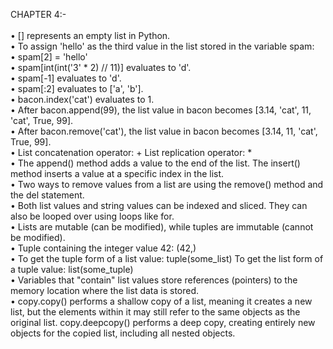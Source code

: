 CHAPTER 4:- <br />
<br />
•	[] represents an empty list in Python. <br />
•	To assign 'hello' as the third value in the list stored in the variable spam: <br />
•	spam[2] = 'hello' <br />
•	spam[int(int('3' * 2) // 11)] evaluates to 'd'. <br />
•	spam[-1] evaluates to 'd'. <br />
•	spam[:2] evaluates to ['a', 'b']. <br />
•	bacon.index('cat') evaluates to 1. <br />
•	After bacon.append(99), the list value in bacon becomes [3.14, 'cat', 11, 'cat', True, 99]. <br />
•	After bacon.remove('cat'), the list value in bacon becomes [3.14, 11, 'cat', True, 99]. <br />
•	List concatenation operator: + List replication operator: * <br />
•	The append() method adds a value to the end of the list. The insert() method inserts a value at a specific index in the list. <br />
•	Two ways to remove values from a list are using the remove() method and the del statement. <br />
•	Both list values and string values can be indexed and sliced. They can also be looped over using loops like for. <br />
•	Lists are mutable (can be modified), while tuples are immutable (cannot be modified). <br />
•	Tuple containing the integer value 42: (42,) <br />
•	To get the tuple form of a list value: tuple(some_list) To get the list form of a tuple value: list(some_tuple) <br />
•	Variables that "contain" list values store references (pointers) to the memory location where the list data is stored. <br />
•	copy.copy() performs a shallow copy of a list, meaning it creates a new list, but the elements within it may still refer to the same objects as the original list.  copy.deepcopy() performs a deep copy, creating entirely new objects for the copied list, including all nested objects. <br />

